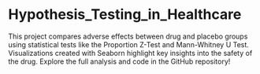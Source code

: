 # Hypothesis_Testing_in_Healthcare
This project compares adverse effects between drug and placebo groups using statistical tests like the Proportion Z-Test and Mann-Whitney U Test. Visualizations created with Seaborn highlight key insights into the safety of the drug. Explore the full analysis and code in the GitHub repository!
